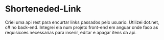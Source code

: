 # Shorteneded-Link
Criei uma api rest para encurtar links passados pelo usuario. Utilizei dot.net, c# no back-end. Integrei ela num projeto front-end em anguar onde faco as requisicoes necessarias para inserir, editar e apagar itens da api.
